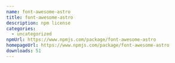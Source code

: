 ```yaml
---
name: font-awesome-astro
title: font-awesome-astro
description: npm license
categories:
  - uncategorized
npmUrl: https://www.npmjs.com/package/font-awesome-astro
homepageUrl: https://www.npmjs.com/package/font-awesome-astro
downloads: 51
---
```

